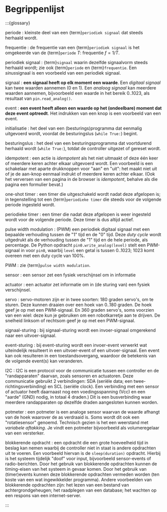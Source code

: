 # Begrippenlijst

:::{glossary}

periode
: kleinste deel van een {term}`periodiek signaal` dat steeds herhaald wordt.

frequentie
: de frequentie van een {term}`periodiek signaal` is het omgekeerde van de {term}`periode` $T$: frequentie $f = 1/T$.

periodiek signaal
: {term}`signaal` waarin dezelfde signaalvorm steeds herhaald wordt; zie ook {term}`periode` en {term}`frequentie`. Een *sinus*signaal is een voorbeeld van een periodiek signaal.

signaal
: **een signaal heeft op elk moment een waarde**. Een *digitaal signaal* kan twee waarden aannemen (0 en 1). Een *analoog signaal* kan meerdere waarden aannemen, bijvoorbeeld een waarde in het bereik 0..1023, als resultaat van `pin.read_analog()`.

event
: **een event heeft alleen een waarde op het (ondeelbare) moment dat deze event optreedt**. Het indrukken van een knop is een voorbeeld van een event.

initialisatie
: het deel van een (besturings)programma dat eenmalig uitgevoerd wordt, voordat de besturingslus (`while True:`) begint.

besturingslus
: het deel van een besturingsprogramma dat voortdurend herhaald wordt (`while True:`), totdat de controller uitgezet of gereset wordt.

idempotent
: een actie is *idempotent* als het niet uitmaakt of deze één keer of meerdere keren achter elkaar uitgevoerd wordt. Een voorbeeld is een schakelaar met aparte drukknoppen voor "aan" en "uit": het maakt niet uit of je de aan-knop eenmaal indrukt of meerdere keren achter elkaar. (Ook het verversen van een pagina in de browser is *idempotent*, behalve als die pagina een formulier bevat.)

one-shot timer
: een timer die uitgeschakeld wordt nadat deze afgelopen is; in tegenstelling tot een {term}`periodieke timer` die steeds voor de volgende periode ingesteld wordt.

periodieke timer
: een timer die nadat deze afgelopen is weer ingesteld wordt voor de volgende periode. Deze timer is dus altijd actief.

pulse width modulation
: (PWM) een periodiek digitaal signaal met een bepaalde verhouding tussen de "1" tijd en de "0" tijd. Deze *duty cycle* wordt uitgedrukt als de verhouding tussen de "1" tijd en de hele periode, als percentage. De Python opdracht `pin0.write_analog(level)` stelt een PWM-signaal in voor `pin0`, waarbij `level` een getal is tussen 0..1023; 1023 komt overeen met een duty cycle van 100%.

PWM
: zie {term}`pulse width modulation`.

sensor
: een sensor zet een fysiek verschijnsel om in informatie

actuator
: een actuator zet informatie om in (de sturing van) een fysiek verschijnsel.

servo
: servo-motoren zijn er in twee soorten: 180 graden servo's, om te sturen. Deze kunnen draaien over een hoek van 0..180 graden. De hoek geef je op met een PWM-signaal. En 360 graden servo's, soms voorzien van een wiel: deze kun je gebruiken om een robotkarretje aan te drijven. De snelheid linksom of rechtsom geef je op met een PWM-signaal.

signaal-sturing
: bij signaal-sturing wordt een invoer-signaal omgerekend naar een uitvoer-signaal.

event-sturing
: bij event-sturing wordt een invoer-event verwerkt wat uiteindelijk resulteert in een uitvoer-event of een uitvoer-signaal. Een event kan ook resulteren in een toestandsovergang, waardoor de betekenis van de volgende event(s) kan veranderen.

I2C
: I2C is een protocol voor de communicatie tussen een controller en de "randapparaten" daarvan, zoals sensoren en actuatoren. Deze communicatie gebruikt 2 verbindingen: SDA (seriële data; een twee-richtingsverbinding) en SCL (seriële clock). Een verbinding met een sensor of actuator heeft daarnaast nog een voedingsspanning (Vcc) en een "aarde" (GND) nodig, in totaal 4 draden.) Dit is een busverbinding waar meerdere randapparaten op dezelfde draden aangesloten kunnen worden.

potmeter
: een potmeter is een analoge sensor waarvan de waarde afhangt van de hoek waarover de as verdraaid is. Soms wordt dit ook een "rotatiesensor" genoemd. Technisch gezien is het een weerstand met *variabele aftakking*. Je vindt een potmeter bijvoorbeeld als volumeregelaar van een versterker.

blokkerende opdracht
: een opdracht die een grote hoeveelheid tijd in beslag kan nemen waarbij de controller niet in staat is andere opdrachten uit te voeren. Een voorbeeld hiervan is de `sleep(duration)` opdracht. Hierbij is het systeem tijdelijk "doof" voor input, bijvoorbeeld sensor-events of radio-berichten. Door het gebruik van blokkerende opdrachten kunnen de timing-eisen van het systeem in gevaar komen. Door het gebruik van (timer)events kunnen deze blokkerende opdrachten vermeden worden (ten koste van een wat ingewikkelder programma). Andere voorbeelden van blokkerende opdrachten zijn: het lezen van een bestand van achtergrondgeheugen; het raadplegen van een database; het wachten op een respons van een internet-server.

:::